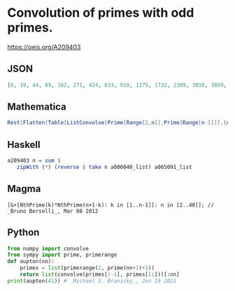 # Convolution of primes with odd primes\.
https://oeis.org/A209403
## JSON
```JSON
[6, 19, 44, 89, 162, 271, 424, 633, 910, 1275, 1732, 2309, 3018, 3859, 4872, 6057, 7446, 9051, 10888, 12997, 15358, 18011, 20972, 24277, 27950, 31991, 36464, 41325, 46602, 52367, 58612, 65385, 72722, 80651, 89160, 98317, 108070, 118535, 129756, 141713, 154442]
```
## Mathematica
```Mathematica
Rest[Flatten[Table[ListConvolve[Prime[Range[2,n]],Prime[Range[n-1]]],{n,50}]]] (* _Harvey P. Dale_, Jan 10 2022 *)
```
## Haskell
```Haskell
a209403 n = sum $
   zipWith (*) (reverse $ take n a000040_list) a065091_list
```
## Magma
```Magma
[&+[NthPrime(k)*NthPrime(n+1-k): k in [1..n-1]]: n in [2..40]]; // _Bruno Berselli_, Mar 08 2012
```
## Python
```Python
from numpy import convolve
from sympy import prime, primerange
def aupton(nn):
    primes = list(primerange(2, prime(nn+1)+1))
    return list(convolve(primes[:-1], primes[1:]))[:nn]
print(aupton(41)) # _Michael S. Branicky_, Jun 19 2021
```
